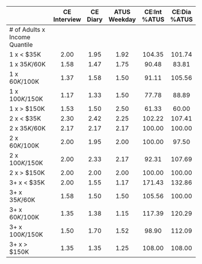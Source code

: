 
|                      | CE<br>Interview |  CE<br>Diary | ATUS<br>Weekday | CE:Int<br>%ATUS | CE:Dia<br>%ATUS |
| -------------------- | :----------: | :----------: | :----------: | :----------: | :----------: |
| # of Adults x Income Quantile |              |              |              |              |              |
| 1 x     < $35K       |         2.00 |         1.95 |         1.92 |       104.35 |       101.74 |
| 1 x  $35K/$60K       |         1.58 |         1.47 |         1.75 |        90.48 |        83.81 |
| 1 x  $60K/$100K      |         1.37 |         1.58 |         1.50 |        91.11 |       105.56 |
| 1 x $100K/$150K      |         1.17 |         1.33 |         1.50 |        77.78 |        88.89 |
| 1 x     > $150K      |         1.53 |         1.50 |         2.50 |        61.33 |        60.00 |
| 2 x     < $35K       |         2.30 |         2.42 |         2.25 |       102.22 |       107.41 |
| 2 x  $35K/$60K       |         2.17 |         2.17 |         2.17 |       100.00 |       100.00 |
| 2 x  $60K/$100K      |         2.00 |         1.95 |         2.00 |       100.00 |        97.50 |
| 2 x $100K/$150K      |         2.00 |         2.33 |         2.17 |        92.31 |       107.69 |
| 2 x     > $150K      |         2.00 |         2.00 |         2.00 |       100.00 |       100.00 |
| 3+ x     < $35K      |         2.00 |         1.55 |         1.17 |       171.43 |       132.86 |
| 3+ x  $35K/$60K      |         1.58 |         1.50 |         1.50 |       105.56 |       100.00 |
| 3+ x  $60K/$100K     |         1.35 |         1.38 |         1.15 |       117.39 |       120.29 |
| 3+ x $100K/$150K     |         1.50 |         1.70 |         1.52 |        98.90 |       112.09 |
| 3+ x     > $150K     |         1.35 |         1.35 |         1.25 |       108.00 |       108.00 |

